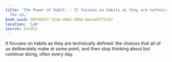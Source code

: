 ```yaml
---
title: 'The Power of Habit: : It focuses on habits as they are technically defined:
  the ch…'
book_uuid: 00f4bd57-33ab-4481-805e-8acae5ff2c87
location: '140'
source: kindle
---
```


It focuses on habits as they are technically defined: the choices that all of us deliberately make at some point, and then stop thinking about but continue doing, often every day.